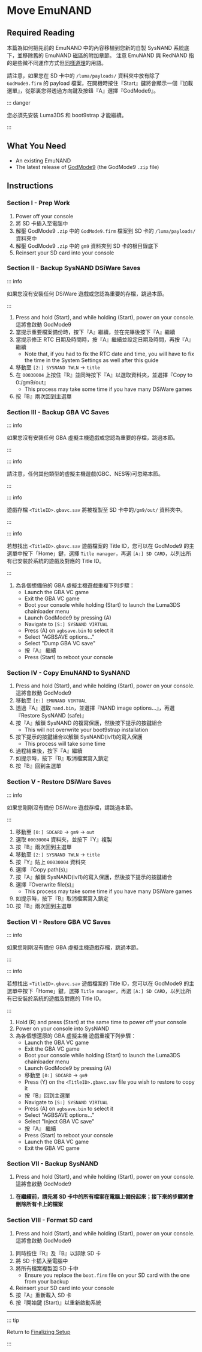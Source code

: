 # Move EmuNAND

## Required Reading

本篇為如何把先前的 EmuNAND 中的內容移植到您新的自製 SysNAND 系統底下，並移除舊的 EmuNAND 磁區的附加章節。 注意 EmuNAND 與 RedNAND 指的是些微不同運作方式但[同樣道理](http://3dbrew.org/wiki/NAND_Redirection)的用語。

請注意，如果您在 SD 卡中的 `/luma/payloads/` 資料夾中放有除了 `GodMode9.firm` 的 payload 檔案，在開機時按住『Start』鍵將會顯示一個『加載選單』，從那裏您得透過方向鍵及按鈕『A』選擇『GodMode9』。

::: danger

您必須先安裝 Luma3DS 和 boot9strap 才能繼續。

:::

## What You Need

- An existing EmuNAND
- The latest release of [GodMode9](https://github.com/d0k3/GodMode9/releases/latest) (the GodMode9 `.zip` file)

## Instructions

### Section I - Prep Work

1. Power off your console
2. 將 SD 卡插入至電腦中
3. 解壓 GodMode9 `.zip` 中的 `GodMode9.firm` 檔案到 SD 卡的 `/luma/payloads/` 資料夾中
4. 解壓 GodMode9 `.zip` 中的 `gm9` 資料夾到 SD 卡的根目錄底下
5. Reinsert your SD card into your console

### Section II - Backup SysNAND DSiWare Saves

::: info

如果您沒有安裝任何 DSiWare 遊戲或您認為重要的存檔，跳過本節。

:::

1. Press and hold (Start), and while holding (Start), power on your console. 這將會啟動 GodMode9
2. 當提示重要檔案備份時，按下『A』繼續，並在完畢後按下『A』繼續
3. 當提示修正 RTC 日期及時間時，按『A』繼續並設定日期及時間，再按『A』繼續
   - Note that, if you had to fix the RTC date and time, you will have to fix the time in the System Settings as well after this guide
4. 移動至 `[2:] SYSNAND TWLN` -> `title`
5. 在 `00030004` 上按住『R』並同時按下『A』以選取資料夾，並選擇『Copy to 0:/gm9/out』
   - This process may take some time if you have many DSiWare games
6. 按『B』兩次回到主選單

### Section III - Backup GBA VC Saves

::: info

如果您沒有安裝任何 GBA 虛擬主機遊戲或您認為重要的存檔，跳過本節。

:::

::: info

請注意，任何其他類型的虛擬主機遊戲(GBC、NES等)可忽略本節。

:::

::: info

遊戲存檔 `<TitleID>.gbavc.sav` 將被複製至 SD 卡中的`/gm9/out/` 資料夾中。

:::

::: info

若想找出 `<TitleID>.gbavc.sav` 遊戲檔案的 Title ID，您可以在 GodMode9 的主選單中按下「Home」鍵，選擇 `Title manager`，再選 `[A:] SD CARD`，以列出所有已安裝於系統的遊戲及對應的 Title ID。

:::

1. 為各個想備份的 GBA 虛擬主機遊戲重複下列步驟：
   - Launch the GBA VC game
   - Exit the GBA VC game
   - Boot your console while holding (Start) to launch the Luma3DS chainloader menu
   - Launch GodMode9 by pressing (A)
   - Navigate to `[S:] SYSNAND VIRTUAL`
   - Press (A) on `agbsave.bin` to select it
   - Select "AGBSAVE options..."
   - Select "Dump GBA VC save"
   - 按『A』 繼續
   - Press (Start) to reboot your console

### Section IV - Copy EmuNAND to SysNAND

1. Press and hold (Start), and while holding (Start), power on your console. 這將會啟動 GodMode9
2. 移動至 `[E:] EMUNAND VIRTUAL`
3. 透過『A』選取 `nand.bin`，並選擇『NAND image options...』，再選『Restore SysNAND (safe)』
4. 按『A』解鎖 SysNAND 的複寫保護，然後按下提示的按鍵組合
   - This will not overwrite your boot9strap installation
5. 按下提示的按鍵組合以解鎖 SysNAND(lvl1)的寫入保護
   - This process will take some time
6. 過程結束後，按下『A』繼續
7. 如提示時，按下『B』取消檔案寫入鎖定
8. 按『B』回到主選單

### Section V - Restore DSiWare Saves

::: info

如果您剛剛沒有備份 DSiWare 遊戲存檔，請跳過本節。

:::

1. 移動至 `[0:] SDCARD` -> `gm9` -> `out`
2. 選取 `00030004` 資料夾，並按下『Y』複製
3. 按『B』兩次回到主選單
4. 移動至 `[2:] SYSNAND TWLN` -> `title`
5. 按『Y』貼上 `00030004` 資料夾
6. 選擇 『Copy path(s)』
7. 按『A』解鎖 SysNAND(lvl1)的寫入保護，然後按下提示的按鍵組合
8. 選擇『Overwrite file(s)』
   - This process may take some time if you have many DSiWare games
9. 如提示時，按下『B』取消檔案寫入鎖定
10. 按『B』兩次回到主選單

### Section VI - Restore GBA VC Saves

::: info

如果您剛剛沒有備份 GBA 虛擬主機遊戲存檔，跳過本節。

:::

::: info

若想找出 `<TitleID>.gbavc.sav` 遊戲檔案的 Title ID，您可以在 GodMode9 的主選單中按下「Home」鍵，選擇 `Title manager`，再選 `[A:] SD CARD`，以列出所有已安裝於系統的遊戲及對應的 Title ID。

:::

1. Hold (R) and press (Start) at the same time to power off your console
2. Power on your console into SysNAND
3. 為各個想還原的 GBA 虛擬主機 遊戲重複下列步驟：
   - Launch the GBA VC game
   - Exit the GBA VC game
   - Boot your console while holding (Start) to launch the Luma3DS chainloader menu
   - Launch GodMode9 by pressing (A)
   - 移動至 `[0:] SDCARD` -> `gm9`
   - Press (Y) on the `<TitleID>.gbavc.sav` file you wish to restore to copy it
   - 按『B』回到主選單
   - Navigate to `[S:] SYSNAND VIRTUAL`
   - Press (A) on `agbsave.bin` to select it
   - Select "AGBSAVE options..."
   - Select "Inject GBA VC save"
   - 按『A』 繼續
   - Press (Start) to reboot your console
   - Launch the GBA VC game
   - Exit the GBA VC game

### Section VII - Backup SysNAND

1. Press and hold (Start), and while holding (Start), power on your console. 這將會啟動 GodMode9

<!--@include: ./_include/nand-backup.md -->

1. **在繼續前，請先將 SD 卡中的所有檔案在電腦上備份起來；接下來的步驟將會刪除所有卡上的檔案**

### Section VIII - Format SD card

1. Press and hold (Start), and while holding (Start), power on your console. 這將會啟動 GodMode9

<!--@include: ./_include/format-sd-gm9.md -->

1. 同時按住『R』及『B』以卸除 SD 卡
2. 將 SD 卡插入至電腦中
3. 將所有檔案複製回 SD 卡中
   - Ensure you replace the `boot.firm` file on your SD card with the one from your backup
4. Reinsert your SD card into your console
5. 按『A』重新載入 SD 卡
6. 按『開始鍵 (Start)』以重新啟動系統

___

::: tip

Return to [Finalizing Setup](finalizing-setup)

:::
